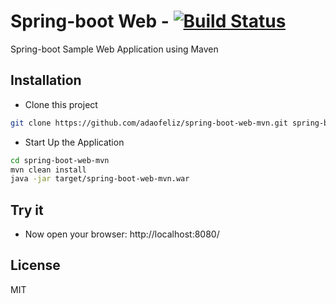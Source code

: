 Spring-boot Web - [![Build Status](https://travis-ci.org/adaofeliz/spring-boot-web-mvn.png)](https://travis-ci.org/adaofeliz/spring-boot-web-mvn)
===================

Spring-boot Sample Web Application using Maven

Installation
--------------
* Clone this project
```sh
git clone https://github.com/adaofeliz/spring-boot-web-mvn.git spring-boot-web-mvn
```

* Start Up the Application
```sh
cd spring-boot-web-mvn
mvn clean install
java -jar target/spring-boot-web-mvn.war
```

Try it
--------------
- Now open your browser: http://localhost:8080/

License
--------------
MIT

